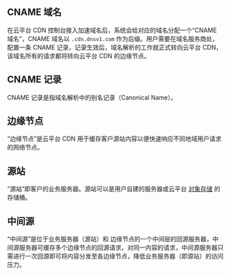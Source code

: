 ## CNAME 域名
在云平台 CDN 控制台接入加速域名后，系统会给对应的域名分配一个“CNAME 域名”，CNAME 域名以 ```.cdn.dnsv1.com``` 作为后缀。用户需要在域名服务商处，配置一条 CNAME 记录，记录生效后，域名解析的工作就正式转向云平台 CDN，该域名所有的请求都将转向云平台 CDN 的边缘节点。

## CNAME 记录
CNAME 记录是指域名解析中的别名记录（Canonical Name）。

## 边缘节点
“边缘节点”是云平台 CDN 用于缓存客户源站内容以便快速响应不同地域用户请求的网络节点。

## 源站
“源站”即客户的业务服务器。源站可以是用户自建的服务器或云平台 [对象存储](http://tce.fsphere.cn/product/cos) 的存储桶。

## 中间源
“中间源”是位于业务服务器（源站）和 边缘节点的一个中间层的回源服务器，中间源服务器可缓存多个边缘节点的回源请求，对同一内容的请求，中间源服务器只需进行一次回源即可将内容分发至各边缘节点，降低业务服务器（即源站）的访问压力。